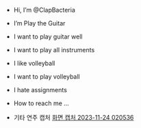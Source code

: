 - Hi, I’m @ClapBacteria
  
- I’m Play the Guitar

- I want to play guitar well
  
- I want to play all instruments
  
- I like volleyball

- I want to play volleyball
  
- I hate assignments
  
- How to reach me ...

- 기타 연주 캡처 [화면 캡처 2023-11-24 020536](https://github.com/ClapBacteria/ClapBacteria/assets/149381872/c5ea5c5e-320d-493b-8c3e-d1ab6655bdaa)

<!---
ClapBacteria/ClapBacteria is a ✨ special ✨ repository because its `README.md` (this file) appears on your GitHub profile.
You can click the Preview link to take a look at your changes.
--->
